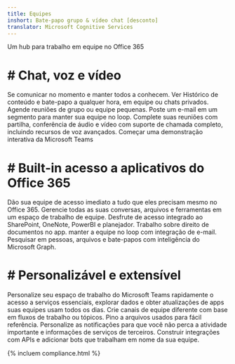 ```yaml
---
title: Equipes
inshort: Bate-papo grupo & vídeo chat [desconto]
translator: Microsoft Cognitive Services
---
```



Um hub para trabalho em equipe no Office 365 

# # Chat, voz e vídeo
Se comunicar no momento e manter todos a conhecem. Ver Histórico de conteúdo e bate-papo a qualquer hora, em equipe ou chats privados. Agende reuniões de grupo ou equipe pequenas. Poste um e-mail em um segmento para manter sua equipe no loop. Complete suas reuniões com partilha, conferência de áudio e vídeo com suporte de chamada completo, incluindo recursos de voz avançados. 
Começar uma demonstração interativa da Microsoft Teams 

# # Built-in acesso a aplicativos do Office 365
Dão sua equipe de acesso imediato a tudo que eles precisam mesmo no Office 365. Gerencie todas as suas conversas, arquivos e ferramentas em um espaço de trabalho de equipe. Desfrute de acesso integrado ao SharePoint, OneNote, PowerBI e planejador. Trabalho sobre direito de documentos no app. manter a equipe no loop com integração de e-mail. Pesquisar em pessoas, arquivos e bate-papos com inteligência do Microsoft Graph. 

# # Personalizável e extensível
Personalize seu espaço de trabalho do Microsoft Teams rapidamente o acesso a serviços essenciais, explorar dados e obter atualizações de apps suas equipes usam todos os dias. Crie canais de equipe diferente com base em fluxos de trabalho ou tópicos. Pino a arquivos usados para fácil referência. Personalize as notificações para que você não perca a atividade importante e informações de serviços de terceiros. Construir integrações com APIs e adicionar bots que trabalham em nome da sua equipe. 




{% incluem compliance.html %}

